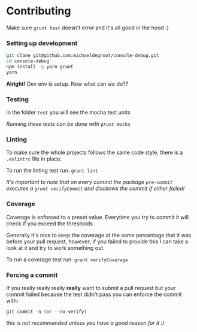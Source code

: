 # Contributing
Make sure `grunt test` doesn't error and it's all good in the hood :)

### Setting up development

```bash
git clone git@github.com:michaeldegroot/console-debug.git
cd console-debug
npm install -g yarn grunt
yarn
````

**Alright!** Dev env is setup. Now what can we do??

### Testing
in the folder `test` you will see the mocha test units

*Running these tests can be done with `grunt mocha`*

### Linting
To make sure the whole projects follows the same code style, there is a `.eslintrc` file in place.

To run the linting test run: `grunt lint`


*It's important to note that on every commit the package `pre-commit` executes a `grunt verifyCommit` and disallows the commit if either failed!*


### Coverage
Coverage is enforced to a preset value. Everytime you try to commit it will check if you exceed the thresholds

Generally it's nice to keep the coverage at the same percentage that it was before your pull request, however; if you failed to provide this I can take a look at it and try to work something out.

To run a coverage test run: `grunt verifyCoverage`

### Forcing a commit
If you really really really **really** want to submit a pull request but your commit failed because the test didn't pass you can enforce the commit with:

`git commit -n (or --no-verify)`

*this is not recommended unless you have a good reason for it :)*
